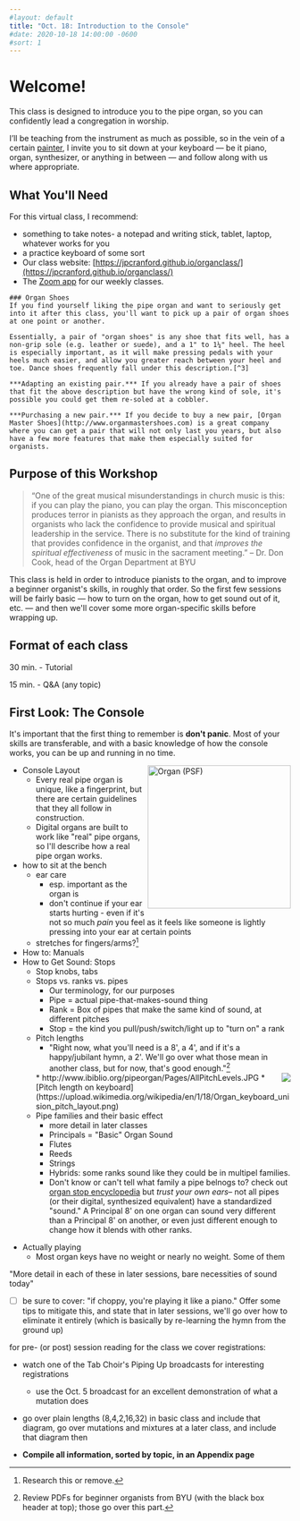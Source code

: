 ```yaml
---
#layout: default
title: "Oct. 18: Introduction to the Console"
#date: 2020-10-18 14:00:00 -0600
#sort: 1
---
```


# Welcome!
This class is designed to introduce you to the pipe organ, so you can confidently lead a congregation in worship.

I’ll be teaching from the instrument as much as possible, so in the vein of a certain [painter](https://en.wikipedia.org/wiki/Bob_Ross), I invite you to sit down at your keyboard &mdash; be it piano, organ, synthesizer, or anything in between &mdash; and follow along with us where appropriate.

<p style="display:none;">
  **Introductions.** Let's go around the Zoom call and introduce ourselves. Who are you? How long have you been playing the organ? What do you want to get out of this class?
</p>

## What You'll Need
For this virtual class, I recommend:
- something to take notes- a notepad and writing stick, tablet, laptop, whatever works for you
- a practice keyboard of some sort
- Our class website: [https://jpcranford.github.io/organclass/](https://jpcranford.github.io/organclass/)
- The [Zoom app]() for our weekly classes.

```note
### Organ Shoes
If you find yourself liking the pipe organ and want to seriously get into it after this class, you'll want to pick up a pair of organ shoes at one point or another.

Essentially, a pair of "organ shoes" is any shoe that fits well, has a non-grip sole (e.g. leather or suede), and a 1" to 1¼" heel. The heel is especially important, as it will make pressing pedals with your heels much easier, and allow you greater reach between your heel and toe. Dance shoes frequently fall under this description.[^3]

***Adapting an existing pair.*** If you already have a pair of shoes that fit the above description but have the wrong kind of sole, it's possible you could get them re-soled at a cobbler.

***Purchasing a new pair.*** If you decide to buy a new pair, [Organ Master Shoes](http://www.organmastershoes.com) is a great company where you can get a pair that will not only last you years, but also have a few more features that make them especially suited for organists.
```

## Purpose of this Workshop
> “One of the great musical misunderstandings in church music is this: if you can play the piano, you can play the organ. This misconception produces terror in pianists as they approach the organ, and results in organists who lack the confidence to provide musical and spiritual leadership in the service. There is no substitute for the kind of training that provides confidence in the organist, and that *improves the spiritual effectiveness* of music in the sacrament meeting.” &ndash; Dr. Don Cook, head of the Organ Department at BYU

This class is held in order to introduce pianists to the organ, and to improve a beginner organist's skills, in roughly that order. So the first few sessions will be fairly basic &mdash; how to turn on the organ, how to get sound out of it, etc. &mdash; and then we'll cover some more organ-specific skills before wrapping up.

## Format of each class
30 min. - Tutorial

15 min. - Q&A (any topic)

## First Look: The Console
It's important that the first thing to remember is **don't panic**. Most of your skills are transferable, and with a basic knowledge of how the console works, you can be up and running in no time.

<a title="Pearson
Pearson Scott Foresman / Public domain" href="https://commons.wikimedia.org/wiki/File:Organ_(PSF).png"><img width="256" alt="Organ (PSF)" src="https://upload.wikimedia.org/wikipedia/commons/thumb/b/b9/Organ_%28PSF%29.png/640px-Organ_%28PSF%29.png" align="right"></a>

* Console Layout
  * Every real pipe organ is unique, like a fingerprint, but there are certain guidelines that they all follow in construction.
  - Digital organs are built to work like "real" pipe organs, so I'll describe how a real pipe organ works.
* how to sit at the bench
  - ear care
    - esp. important as the organ is 
    - don't continue if your ear starts hurting - even if it's not so much *pain* you feel as it feels like someone is lightly pressing into your ear at certain points
  - stretches for fingers/arms?[^2]
* How to: Manuals
* How to Get Sound: Stops
  * Stop knobs, tabs
  * Stops vs. ranks vs. pipes
    - Our terminology, for our purposes
    - Pipe = actual pipe-that-makes-sound thing
    - Rank = Box of pipes that make the same kind of sound, at different pitches
    - Stop = the kind you pull/push/switch/light up to "turn on" a rank
  * Pitch lengths
    - "Right now, what you'll need is a 8', a 4', and if it's a happy/jubilant hymn, a 2'. We'll go over what those mean in another class, but for now, that's good enough."[^1]
    <img src="{{ site.baseurl }}/assets/images/pitch1.gif" align="right">
    * http://www.ibiblio.org/pipeorgan/Pages/AllPitchLevels.JPG
    * [Pitch length on keyboard](https://upload.wikimedia.org/wikipedia/en/1/18/Organ_keyboard_unision_pitch_layout.png)
  - Pipe families and their basic effect
    - more detail in later classes
    - Principals = "Basic" Organ Sound
    - Flutes
    - Reeds
    - Strings
    - Hybrids: some ranks sound like they could be in multipel families. 
    - Don't know or can't tell what family a pipe belnogs to? check out [organ stop encyclopedia]() but *trust your own ears*&ndash; not all pipes (or their digital, synthesized equivalent) have a standardized "sound." A Principal 8' on one organ can sound very different than a Principal 8' on another, or even just different enough to change how it blends with other ranks.
- Actually playing
  - Most organ keys have no weight or nearly no weight. Some of them 

[^1]: Review PDFs for beginner organists from BYU (with the black box header at top); those go over this part.
[^2]: Research this or remove.
[^3]: Scour PDFs and handouts for more info on this.

"More detail in each of these in later sessions, bare necessities of sound today"

- [ ] be sure to cover: "if choppy, you're playing it like a piano." Offer some tips to mitigate this, and state that in later sessions, we'll go over how to eliminate it entirely (which is basically by re-learning the hymn from the ground up)

for pre- (or post) session reading for the class we cover registrations:
- watch one of the Tab Choir's Piping Up broadcasts for interesting registrations
  - use the Oct. 5 broadcast for an excellent demonstration of what a mutation does

- go over plain lengths (8,4,2,16,32) in basic class and include that diagram, go over mutations and mixtures at a later class, and include that diagram then
- **Compile all information, sorted by topic, in an Appendix page**

